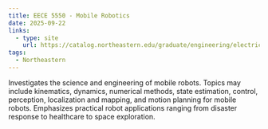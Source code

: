 ```yaml
---
title: EECE 5550 - Mobile Robotics
date: 2025-09-22
links:
  - type: site
    url: https://catalog.northeastern.edu/graduate/engineering/electrical-computer/#coursestext
tags:
  - Northeastern
---
```


Investigates the science and engineering of mobile robots. Topics may include kinematics, dynamics, numerical methods, state estimation, control, perception, localization and mapping, and motion planning for mobile robots. Emphasizes practical robot applications ranging from disaster response to healthcare to space exploration.

<!--more-->
